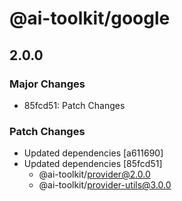 # @ai-toolkit/google

## 2.0.0

### Major Changes

- 85fcd51: Patch Changes

### Patch Changes

- Updated dependencies [a611690]
- Updated dependencies [85fcd51]
  - @ai-toolkit/provider@2.0.0
  - @ai-toolkit/provider-utils@3.0.0
